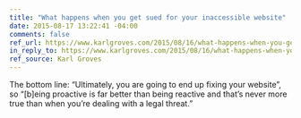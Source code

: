 ```yaml
---
title: "What happens when you get sued for your inaccessible website"
date: 2015-08-17 13:22:41 -04:00
comments: false
ref_url: https://www.karlgroves.com/2015/08/16/what-happens-when-you-get-sued-for-your-inaccessible-website/
in_reply_to: https://www.karlgroves.com/2015/08/16/what-happens-when-you-get-sued-for-your-inaccessible-website/
ref_source: Karl Groves
---
```


The bottom line: “Ultimately, you are going to end up fixing your website”, so “[b]eing proactive is far better than being reactive and that’s never more true than when you’re dealing with a legal threat.”